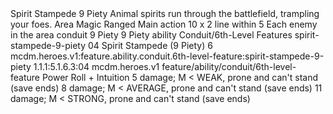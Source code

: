 <ability>
  <name>Spirit Stampede</name>
  <cost>9 Piety</cost>
  <flavor>Animal spirits run through the battlefield, trampling your foes.</flavor>
  <keywords>
    <keyword>Area</keyword>
    <keyword>Magic</keyword>
    <keyword>Ranged</keyword>
  </keywords>
  <type>Main action</type>
  <distance>10 x 2 line within 5</distance>
  <target>Each enemy in the area</target>
  <metadata>
    <class>conduit</class>
    <cost>9 Piety</cost>
    <cost_amount>9</cost_amount>
    <cost_resource>Piety</cost_resource>
    <feature_type>ability</feature_type>
    <file_dpath>Conduit/6th-Level Features</file_dpath>
    <item_id>spirit-stampede-9-piety</item_id>
    <item_index>04</item_index>
    <item_name>Spirit Stampede (9 Piety)</item_name>
    <level>6</level>
    <scc>mcdm.heroes.v1:feature.ability.conduit.6th-level-feature:spirit-stampede-9-piety</scc>
    <scdc>1.1.1:5.1.6.3:04</scdc>
    <source>mcdm.heroes.v1</source>
    <type>feature/ability/conduit/6th-level-feature</type>
  </metadata>
  <effects>
    <effect type="roll">
      <roll>Power Roll + Intuition</roll>
      <t1>5 damage; M &lt; WEAK, prone and can&apos;t stand (save ends)</t1>
      <t2>8 damage; M &lt; AVERAGE, prone and can&apos;t stand (save ends)</t2>
      <t3>11 damage; M &lt; STRONG, prone and can&apos;t stand (save ends)</t3>
    </effect>
  </effects>
</ability>
